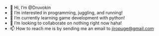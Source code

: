 - 👋 Hi, I’m @Druvokin
- 👀 I’m interested in programming, juggling, and running!
- 🌱 I’m currently learning game development with python!
- 💞️ I’m looking to collaborate on nothing right now haha!
- 📫 How to reach me is by sending me an email to jiropuge@gmail.com

<!---
Druvokin/Druvokin is a ✨ special ✨ repository because its `README.md` (this file) appears on your GitHub profile.
You can click the Preview link to take a look at your changes.
--->
